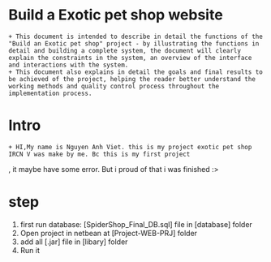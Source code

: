 # Build a Exotic pet shop website
	+ This document is intended to describe in detail the functions of the "Build an Exotic pet shop" project - by illustrating the functions in detail and building a complete system, the document will clearly explain the constraints in the system, an overview of the interface and interactions with the system.
	+ This document also explains in detail the goals and final results to be achieved of the project, helping the reader better understand the working methods and quality control process throughout the implementation process.

# Intro
	+ HI,My name is Nguyen Anh Viet. this is my project exotic pet shop IRCN V was make by me. Bc this is my first project
, it maybe have some error. But i proud of that i was finished :> 

# step
1. first run database: [SpiderShop_Final_DB.sql] file in [database] folder
2. Open project in netbean at [Project-WEB-PRJ] folder 
3. add all [.jar] file in [libary] folder
4. Run it

